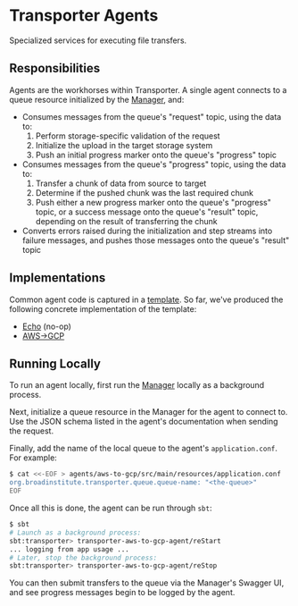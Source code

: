 # Transporter Agents
Specialized services for executing file transfers.

## Responsibilities
Agents are the workhorses within Transporter. A single agent connects to a
queue resource initialized by the [Manager](../manager/README.md), and:
* Consumes messages from the queue's "request" topic, using the data to:
   1. Perform storage-specific validation of the request
   2. Initialize the upload in the target storage system
   3. Push an initial progress marker onto the queue's "progress" topic
* Consumes messages from the queue's "progress" topic, using the data to:
   1. Transfer a chunk of data from source to target
   2. Determine if the pushed chunk was the last required chunk
   3. Push either a new progress marker onto the queue's "progress" topic,
      or a success message onto the queue's "result" topic, depending on
      the result of transferring the chunk
* Converts errors raised during the initialization and step streams into
  failure messages, and pushes those messages onto the queue's "result" topic

## Implementations
Common agent code is captured in a [template](template/README.md). So far,
we've produced the following concrete implementation of the template:
* [Echo](echo/README.md) (no-op)
* [AWS->GCP](aws-to-gcp/README.md)

## Running Locally
To run an agent locally, first run the [Manager](../manager/README.md)
locally as a background process.

Next, initialize a queue resource in the Manager for the agent to connect to.
Use the JSON schema listed in the agent's documentation when sending the request.

Finally, add the name of the local queue to the agent's `application.conf`. For example:
```bash
$ cat <<-EOF > agents/aws-to-gcp/src/main/resources/application.conf
org.broadinstitute.transporter.queue.queue-name: "<the-queue>"
EOF
```

Once all this is done, the agent can be run through `sbt`:
```bash
$ sbt
# Launch as a background process:
sbt:transporter> transporter-aws-to-gcp-agent/reStart
... logging from app usage ...
# Later, stop the background process:
sbt:transporter> transporter-aws-to-gcp-agent/reStop
```

You can then submit transfers to the queue via the Manager's Swagger UI, and see progress
messages begin to be logged by the agent.
